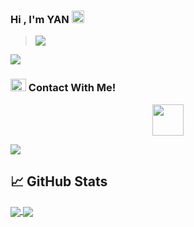 ### Hi , I'm YAN <img src="https://thumbs.gfycat.com/CrazyThisFrillneckedlizard-max-1mb.gif" width="20">
> [![](https://visitcount.itsvg.in/api?id=yancoder&label=Profile%20Views&icon=7&pretty=true)](https://visitcount.itsvg.in)



<img src="https://user-images.githubusercontent.com/73097560/115834477-dbab4500-a447-11eb-908a-139a6edaec5c.gif">

### <img src="https://media.giphy.com/media/cj87CxfRtrUifF3Ryk/giphy.gif" width="25px" height="20px"> Contact With Me!


<p align="center"> 
<a href="https://t.me/yanofficialx" alt="Facebook"> <img src="https://upload.wikimedia.org/wikipedia/commons/thumb/8/83/Telegram_2019_Logo.svg/800px-Telegram_2019_Logo.svg.png" width="50"/> </a>
</p>


<img src="https://user-images.githubusercontent.com/73097560/115834477-dbab4500-a447-11eb-908a-139a6edaec5c.gif">

## &#x1f4c8; GitHub Stats
<a href="https://github.com/yanteams/">
  <img align="center" src="https://github-readme-stats.anuraghazra1.vercel.app/api/top-langs/?username=yanteams&line_height=27&layout=compact&theme=chartreuse-dark" />
</a>
<a href="https://github.com/yanteams/">
  <img align="center" src="https://github-readme-stats.anuraghazra1.vercel.app/api?username=yanteams&show_icons=true&line_height=20&include_all_commits=true&theme=chartreuse-dark" />
</a>
